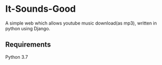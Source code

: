 # It-Sounds-Good
A simple web which allows youtube music download(as mp3), written in python using Django.

## Requirements
Python 3.7
